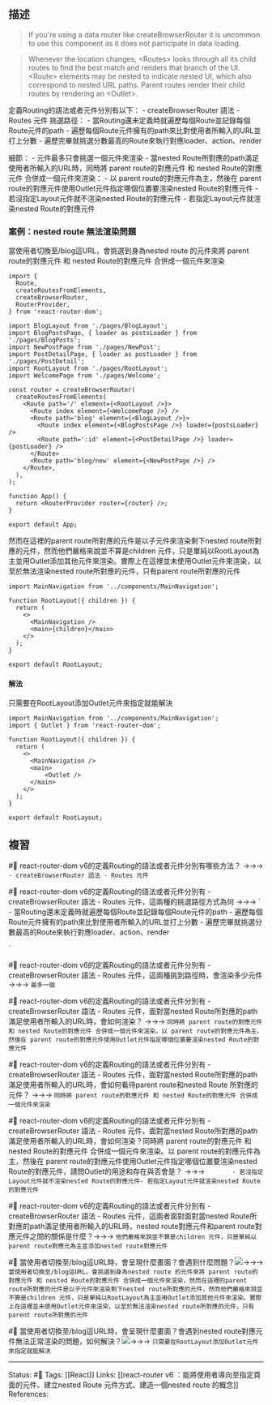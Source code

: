## 描述


> If you're using a data router like createBrowserRouter it is uncommon to use this component as it does not participate in data loading.

> Whenever the location changes, \<Routes\> looks through all its child routes to find the best match and renders that branch of the UI. \<Route\> elements may be nested to indicate nested UI, which also correspond to nested URL paths. Parent routes render their child routes by rendering an \<Outlet\>.



定義Routing的語法或者元件分別有以下：
	- createBrowserRouter 語法
	- Routes 元件
挑選路徑：
	- 當Routing還未定義時就遍歷每個Route並記錄每個Route元件的path
	- 遍歷每個Route元件擁有的path來比對使用者所輸入的URL並打上分數
	- 遍歷完畢就挑選分數最高的Route來執行對應loader、action、render

細節：
	- 元件最多只會挑選一個元件來渲染
	- 當nested Route所對應的path滿足使用者所輸入的URL時，同時將 parent route的對應元件 和 nested Route的對應元件 合併成一個元件來渲染：
		- 以 parent route的對應元件為主，然後在 parent route的對應元件使用Outlet元件指定哪個位置要渲染nested Route的對應元件
			- 若沒指定Layout元件就不渲染nested Route的對應元件
			- 若指定Layout元件就渲染nested Route的對應元件


### 案例：nested route 無法渲染問題

當使用者切換至/blog這URL，會挑選到身為nested route 的元件來將 parent route的對應元件 和 nested Route的對應元件 合併成一個元件來渲染

```
import {
  Route,
  createRoutesFromElements,
  createBrowserRouter,
  RouterProvider,
} from 'react-router-dom';

import BlogLayout from './pages/BlogLayout';
import BlogPostsPage, { loader as postsLoader } from './pages/BlogPosts';
import NewPostPage from './pages/NewPost';
import PostDetailPage, { loader as postLoader } from './pages/PostDetail';
import RootLayout from './pages/RootLayout';
import WelcomePage from './pages/Welcome';

const router = createBrowserRouter(
  createRoutesFromElements(
    <Route path='/' element={<RootLayout />}>
      <Route index element={<WelcomePage />} />
      <Route path='blog' element={<BlogLayout />}>
        <Route index element={<BlogPostsPage />} loader={postsLoader} />
        <Route path=':id' element={<PostDetailPage />} loader={postLoader} />
      </Route>
      <Route path='blog/new' element={<NewPostPage />} />
    </Route>,
  ),
);

function App() {
  return <RouterProvider router={router} />;
}

export default App;

```

然而在這裡的parent route所對應的元件是以子元件來渲染剩下nested route所對應的元件，然而他們嚴格來說並不算是children 元件，只是單純以RootLayout為主並用Outlet添加其他元件來渲染。實際上在這裡並未使用Outlet元件來渲染，以至於無法渲染nested route所對應的元件，只有parent route所對應的元件

```
import MainNavigation from '../components/MainNavigation';

function RootLayout({ children }) {
  return (
    <>
      <MainNavigation />
      <main>{children}</main>
    </>
  );
}

export default RootLayout;
```


#### 解法
只需要在RootLayout添加Outlet元件來指定就能解決

```
import MainNavigation from '../components/MainNavigation';
import { Outlet } from 'react-router-dom';

function RootLayout({ children }) {
  return (
    <>
      <MainNavigation />
      <main>
	      <Outlet />
      </main>
    </>
  );
}

export default RootLayout;
```



## 複習

#🧠 react-router-dom v6的定義Routing的語法或者元件分別有哪些方法？ ->->-> `	- createBrowserRouter 語法 - Routes 元件`
<!--SR:!2023-01-07,4,248-->

#🧠 react-router-dom v6的定義Routing的語法或者元件分別有	- createBrowserRouter 語法 - Routes 元件，這兩種的挑選路徑方式為何 ->->-> `	- 當Routing還未定義時就遍歷每個Route並記錄每個Route元件的path - 遍歷每個Route元件擁有的path來比對使用者所輸入的URL並打上分數 - 遍歷完畢就挑選分數最高的Route來執行對應loader、action、render
<!--SR:!2023-01-04,3,250-->
`

#🧠 react-router-dom v6的定義Routing的語法或者元件分別有	- createBrowserRouter 語法 - Routes 元件，這兩種挑到路徑時，會渲染多少元件 ->->-> `最多一個`
<!--SR:!2023-01-08,5,248-->

#🧠 react-router-dom v6的定義Routing的語法或者元件分別有	- createBrowserRouter 語法 - Routes 元件，面對當nested Route所對應的path滿足使用者所輸入的URL時，會如何渲染？ ->->-> `同時將 parent route的對應元件 和 nested Route的對應元件 合併成一個元件來渲染。以 parent route的對應元件為主，然後在 parent route的對應元件使用Outlet元件指定哪個位置要渲染nested Route的對應元件`
<!--SR:!2023-01-04,3,250-->

#🧠  react-router-dom v6的定義Routing的語法或者元件分別有	- createBrowserRouter 語法 - Routes 元件，面對當nested Route所對應的path滿足使用者所輸入的URL時，會如何看待parent route和nested Route 所對應的元件？ ->->-> `同時將 parent route的對應元件 和 nested Route的對應元件 合併成一個元件來渲染`
<!--SR:!2023-01-03,2,248-->

#🧠  react-router-dom v6的定義Routing的語法或者元件分別有	- createBrowserRouter 語法 - Routes 元件，面對當nested Route所對應的path滿足使用者所輸入的URL時，會如何渲染？同時將 parent route的對應元件 和 nested Route的對應元件 合併成一個元件來渲染。以 parent route的對應元件為主，然後在 parent route的對應元件使用Outlet元件指定哪個位置要渲染nested Route的對應元件，請問Outlet的用途和存在與否會是？ ->->-> `		- 若沒指定Layout元件就不渲染nested Route的對應元件- 若指定Layout元件就渲染nested Route的對應元件`
<!--SR:!2023-01-04,3,250-->

#🧠  react-router-dom v6的定義Routing的語法或者元件分別有	- createBrowserRouter 語法 - Routes 元件，這兩者面對面對當nested Route所對應的path滿足使用者所輸入的URL時，nested route對應元件和parent route對應元件之間的關係是什麼？->->-> `他們嚴格來說並不算是children 元件，只是單純以parent route對應元為主並添加nested route對應元件`
<!--SR:!2023-01-04,2,230-->


#🧠 當使用者切換至/blog這URL時，會呈現什麼畫面？會遇到什麼問題？![](https://res.cloudinary.com/dqfxgtyoi/image/upload/v1672511933/blog/react/react-router/v6/nested-route/outlet-error-example_gcu2ed.png)->->-> `當使用者切換至/blog這URL，會挑選到身為nested route 的元件來將 parent route的對應元件 和 nested Route的對應元件 合併成一個元件來渲染，然而在這裡的parent route所對應的元件是以子元件來渲染剩下nested route所對應的元件，然而他們嚴格來說並不算是children 元件，只是單純以RootLayout為主並用Outlet添加其他元件來渲染。實際上在這裡並未使用Outlet元件來渲染，以至於無法渲染nested route所對應的元件，只有parent route所對應的元件`
<!--SR:!2023-01-03,2,248-->


#🧠 當使用者切換至/blog這URL時，會呈現什麼畫面？會遇到nested route對應元件無法正常渲染的問題，如何解決？![](https://res.cloudinary.com/dqfxgtyoi/image/upload/v1672511933/blog/react/react-router/v6/nested-route/outlet-error-example_gcu2ed.png)->->-> `只需要在RootLayout添加Outlet元件來指定就能解決`
<!--SR:!2023-01-03,2,248-->




---
Status: #🌱 
Tags:
[[React]]
Links:
[[react-router v6 ：能將使用者導向至指定頁面的元件、建立nested Route 元件方式、建造一個nested route 的概念]]
References: